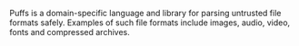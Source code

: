 Puffs is a domain-specific language and library for parsing untrusted file
formats safely. Examples of such file formats include images, audio, video,
fonts and compressed archives.
